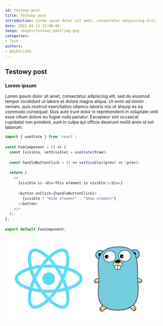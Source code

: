 ```yaml
---
id: testowy-post
title: Testowy post
introduction: Lorem ipsum dolor sit amet, consectetur adipiscing elit, sed do eiusmod tempor incididunt ut labore et dolore magna aliqua. Ut enim ad minim veniam, quis nostrud exercitation ullamco laboris nisi ut aliquip ex ea commodo consequat. Duis aute irure dolor in reprehenderit in voluptate velit esse cillum dolore eu fugiat nulla pariatur. Excepteur sint occaecat cupidatat non proident, sunt in culpa qui officia deserunt mollit anim id est laborum.
date: 2022-01-11 12:00:00
image: images/testowy-post/img.png
categories:
- Test
authors:
- AdiPol1359
---
```


## Testowy post

### Lorem ipsum
Lorem ipsum dolor sit amet, consectetur adipiscing elit, sed do eiusmod tempor incididunt ut labore et dolore magna aliqua. Ut enim ad minim veniam, quis nostrud exercitation ullamco laboris nisi ut aliquip ex ea commodo consequat. Duis aute irure dolor in reprehenderit in voluptate velit esse cillum dolore eu fugiat nulla pariatur. Excepteur sint occaecat cupidatat non proident, sunt in culpa qui officia deserunt mollit anim id est laborum.

```js
import { useState } from 'react';

const FooComponent = () => {
  const [visible, setVisible] = useState(true);

  const handleButtonClick = () => setVisible((prev) => !prev);

  return (
    <>
      {visible && <div>This element is visible!</div>}

      <button onClick={handleButtonClick}>
        {visible ? "Hide element" : "Show element"}
      </button>
    </>
  );
};

export default FooComponent;
```

![img](images/testowy-post/img.png)
